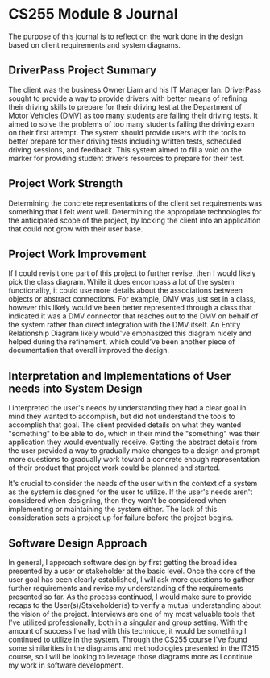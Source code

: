 # CS255 Module 8 Journal

The purpose of this journal is to reflect on the work done in the design based on client requirements and system diagrams.

## DriverPass Project Summary

The client was the business Owner Liam and his IT Manager Ian. DriverPass sought to provide a way to provide drivers with better means of refining their driving skills to prepare for their driving test at the Department of Motor Vehicles (DMV) as too many students are failing their driving tests. It aimed to solve the problems of too many students failing the driving exam on their first attempt. The system should provide users with the tools to better prepare for their driving tests including written tests, scheduled driving sessions, and feedback. This system aimed to fill a void on the marker for providing student drivers resources to prepare for their test.

## Project Work Strength

Determining the concrete representations of the client set requirements was something that I felt went well. Determining the appropriate technologies for the anticipated scope of the project, by locking the client into an application that could not grow with their user base.

## Project Work Improvement

If I could revisit one part of this project to further revise, then I would likely pick the class diagram. While it does encompass a lot of the system functionality, it could use more details about the associations between objects or abstract connections. For example, DMV was just set in a class, however this likely would’ve been better represented through a class that indicated it was a DMV connector that reaches out to the DMV on behalf of the system rather than direct integration with the DMV itself. An Entity Relationship Diagram likely would've emphasized this diagram nicely and helped during the refinement, which could've been another piece of documentation that overall improved the design.

## Interpretation and Implementations of User needs into System Design

I interpreted the user's needs by understanding they had a clear goal in mind they wanted to accomplish, but did not understand the tools to accomplish that goal. The client provided details on what they wanted "something" to be able to do, which in their mind the "something" was their application they would eventually receive. Getting the abstract details from the user provided a way to gradually make changes to a design and prompt more questions to gradually work toward a concrete enough representation of their product that project work could be planned and started.

It's crucial to consider the needs of the user within the context of a system as the system is designed for the user to utilize. If the user's needs aren't considered when designing, then they won't be considered when implementing or maintaining the system either. The lack of this consideration sets a project up for failure before the project begins.

## Software Design Approach

In general, I approach software design by first getting the broad idea presented by a user or stakeholder at the basic level. Once the core of the user goal has been clearly established, I will ask more questions to gather further requirements and revise my understanding of the requirements presented so far. As the process continued, I would make sure to provide recaps to the User(s)/Stakeholder(s) to verify a mutual understanding about the vision of the project. Interviews are one of my most valuable tools that I've utilized professionally, both in a singular and group setting. With the amount of success I've had with this technique, it would be something I continued to utilize in the system. Through the CS255 course I've found some similarities in the diagrams and methodologies presented in the IT315 course, so I will be looking to leverage those diagrams more as I continue my work in software development.

